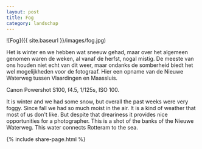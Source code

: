 ```yaml
---
layout: post
title: Fog
category: landschap
---
```


![Fog]({{ site.baseurl }}/images/fog.jpg)

Het is winter en we hebben wat sneeuw gehad, maar over het algemeen genomen waren de weken, al vanaf de herfst, nogal mistig. De meeste van ons houden niet echt van dit weer, maar ondanks de somberheid biedt het wel mogelijkheden voor de fotograaf. Hier een opname van de Nieuwe Waterweg tussen Vlaardingen en Maassluis.

Canon Powershot S100, f4.5, 1/125s, ISO 100.

It is winter and we had some snow, but overall the past weeks were very foggy. Since fall we had so much moist in the air. It is a kind of weather that most of us don't like. But despite that dreariness it provides nice opportunities for a photographer. This is a shot of the banks of the Nieuwe Waterweg. This water connects Rotteram to the sea.


{% include share-page.html %}

